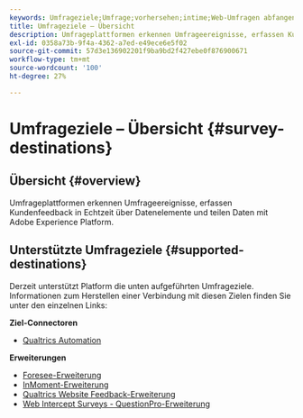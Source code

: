 ```yaml
---
keywords: Umfrageziele;Umfrage;vorhersehen;intime;Web-Umfragen abfangen;Qualität
title: Umfrageziele – Übersicht
description: Umfrageplattformen erkennen Umfrageereignisse, erfassen Kundenfeedback in Echtzeit über Datenelemente und teilen Daten mit Adobe Experience Platform.
exl-id: 0358a73b-9f4a-4362-a7ed-e49ece6e5f02
source-git-commit: 57d3e136902201f9ba9bd2f427ebe0f876900671
workflow-type: tm+mt
source-wordcount: '100'
ht-degree: 27%

---
```


# Umfrageziele – Übersicht {#survey-destinations}

## Übersicht {#overview}

Umfrageplattformen erkennen Umfrageereignisse, erfassen Kundenfeedback in Echtzeit über Datenelemente und teilen Daten mit Adobe Experience Platform.

## Unterstützte Umfrageziele {#supported-destinations}

Derzeit unterstützt Platform die unten aufgeführten Umfrageziele. Informationen zum Herstellen einer Verbindung mit diesen Zielen finden Sie unter den einzelnen Links:

**Ziel-Connectoren**

* [Qualtrics Automation](./qualtrics-automations.md)

**Erweiterungen**

* [Foresee-Erweiterung](./foresee.md)
* [InMoment-Erweiterung](./inmoment.md)
* [Qualtrics Website Feedback-Erweiterung](./qualtrics.md)
* [Web Intercept Surveys - QuestionPro-Erweiterung](./web-intercept-surveys.md)
